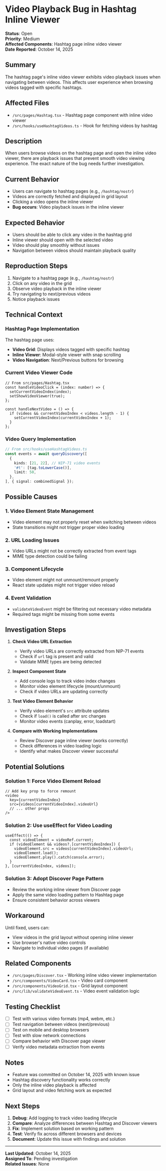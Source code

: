 # Video Playback Bug in Hashtag Inline Viewer

**Status**: Open  
**Priority**: Medium  
**Affected Components**: Hashtag page inline video viewer  
**Date Reported**: October 14, 2025  

## Summary

The hashtag page's inline video viewer exhibits video playback issues when navigating between videos. This affects user experience when browsing videos tagged with specific hashtags.

## Affected Files

- `/src/pages/Hashtag.tsx` - Hashtag page component with inline video viewer
- `/src/hooks/useHashtagVideos.ts` - Hook for fetching videos by hashtag

## Description

When users browse videos on the hashtag page and open the inline video viewer, there are playback issues that prevent smooth video viewing experience. The exact nature of the bug needs further investigation.

## Current Behavior

- Users can navigate to hashtag pages (e.g., `/hashtag/nostr`)
- Videos are correctly fetched and displayed in grid layout
- Clicking a video opens the inline viewer
- **Bug occurs**: Video playback issues in the inline viewer

## Expected Behavior

- Users should be able to click any video in the hashtag grid
- Inline viewer should open with the selected video
- Video should play smoothly without issues
- Navigation between videos should maintain playback quality

## Reproduction Steps

1. Navigate to a hashtag page (e.g., `/hashtag/nostr`)
2. Click on any video in the grid
3. Observe video playback in the inline viewer
4. Try navigating to next/previous videos
5. Notice playback issues

## Technical Context

### Hashtag Page Implementation

The hashtag page uses:
- **Video Grid**: Displays videos tagged with specific hashtag
- **Inline Viewer**: Modal-style viewer with snap scrolling
- **Video Navigation**: Next/Previous buttons for browsing

### Current Video Viewer Code

```tsx
// From src/pages/Hashtag.tsx
const handleVideoClick = (index: number) => {
  setCurrentVideoIndex(index);
  setShowVideoViewer(true);
};

const handleNextVideo = () => {
  if (videos && currentVideoIndex < videos.length - 1) {
    setCurrentVideoIndex(currentVideoIndex + 1);
  }
};
```

### Video Query Implementation

```typescript
// From src/hooks/useHashtagVideos.ts
const events = await queryDiscovery([
  {
    kinds: [21, 22], // NIP-71 video events
    '#t': [tag.toLowerCase()],
    limit: 50,
  },
], { signal: combinedSignal });
```

## Possible Causes

### 1. Video Element State Management
- Video element may not properly reset when switching between videos
- State transitions might not trigger proper video loading

### 2. URL Loading Issues
- Video URLs might not be correctly extracted from event tags
- MIME type detection could be failing

### 3. Component Lifecycle
- Video element might not unmount/remount properly
- React state updates might not trigger video reload

### 4. Event Validation
- `validateVideoEvent` might be filtering out necessary video metadata
- Required tags might be missing from some events

## Investigation Steps

1. **Check Video URL Extraction**
   - Verify video URLs are correctly extracted from NIP-71 events
   - Check if `url` tag is present and valid
   - Validate MIME types are being detected

2. **Inspect Component State**
   - Add console logs to track video index changes
   - Monitor video element lifecycle (mount/unmount)
   - Check if video URLs are updating correctly

3. **Test Video Element Behavior**
   - Verify video element's `src` attribute updates
   - Check if `load()` is called after src changes
   - Monitor video events (canplay, error, loadstart)

4. **Compare with Working Implementations**
   - Review Discover page inline viewer (works correctly)
   - Check differences in video loading logic
   - Identify what makes Discover viewer successful

## Potential Solutions

### Solution 1: Force Video Element Reload
```tsx
// Add key prop to force remount
<video 
  key={currentVideoIndex}
  src={videos[currentVideoIndex].videoUrl}
  // ... other props
/>
```

### Solution 2: Use useEffect for Video Loading
```tsx
useEffect(() => {
  const videoElement = videoRef.current;
  if (videoElement && videos?.[currentVideoIndex]) {
    videoElement.src = videos[currentVideoIndex].videoUrl;
    videoElement.load();
    videoElement.play().catch(console.error);
  }
}, [currentVideoIndex, videos]);
```

### Solution 3: Adopt Discover Page Pattern
- Review the working inline viewer from Discover page
- Apply the same video loading pattern to Hashtag page
- Ensure consistent behavior across viewers

## Workaround

Until fixed, users can:
- View videos in the grid layout without opening inline viewer
- Use browser's native video controls
- Navigate to individual video pages (if available)

## Related Components

- `/src/pages/Discover.tsx` - Working inline video viewer implementation
- `/src/components/VideoCard.tsx` - Video card component
- `/src/components/VideoGrid.tsx` - Grid layout component
- `/src/lib/validateVideoEvent.ts` - Video event validation logic

## Testing Checklist

- [ ] Test with various video formats (mp4, webm, etc.)
- [ ] Test navigation between videos (next/previous)
- [ ] Test on mobile and desktop browsers
- [ ] Test with slow network connections
- [ ] Compare behavior with Discover page viewer
- [ ] Verify video metadata extraction from events

## Notes

- Feature was committed on October 14, 2025 with known issue
- Hashtag discovery functionality works correctly
- Only the inline video playback is affected
- Grid layout and video fetching work as expected

## Next Steps

1. **Debug**: Add logging to track video loading lifecycle
2. **Compare**: Analyze differences between Hashtag and Discover viewers
3. **Fix**: Implement solution based on working pattern
4. **Test**: Verify fix across different browsers and devices
5. **Document**: Update this issue with findings and solution

---

**Last Updated**: October 14, 2025  
**Assigned To**: Pending investigation  
**Related Issues**: None
